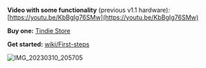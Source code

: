**Video with some functionality** (previous v1.1 hardware): [https://youtu.be/KbBgIg76SMw](https://youtu.be/KbBgIg76SMw)


**Buy one:** [Tindie Store](https://www.tindie.com/products/eried/flipper-zero-mayhem-hat-esp32btcamerasdnrf24/)

**Get started:** [wiki/First-steps](https://github.com/eried/flipperzero-mayhem/wiki/First-steps)

![IMG_20230310_205705](https://user-images.githubusercontent.com/1091420/224445146-91255a49-c85f-4463-8a26-70887bbac381.jpg)

